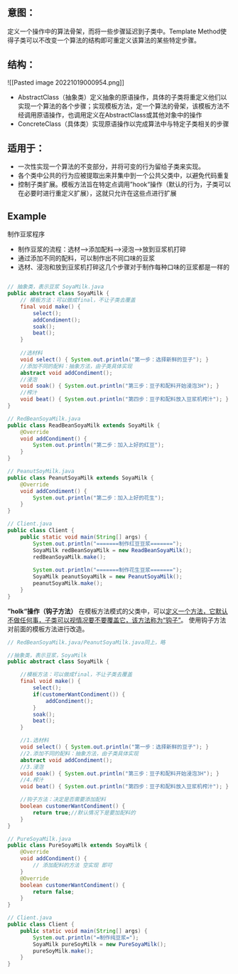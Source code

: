 ## 意图：
定义一个操作中的算法骨架，而将一些步骤延迟到子类中。Template Method使得子类可以不改变一个算法的结构即可重定义该算法的某些特定步骤。
## 结构：
![[Pasted image 20221019000954.png]]
* AbstractClass（抽象类）定义抽象的原语操作，具体的子类将重定义他们以实现一个算法的各个步骤；实现模板方法，定一个算法的骨架，该模板方法不经调用原语操作，也调用定义在AbstractClass或其他对象中的操作
* ConcreteClass（具体类）实现原语操作以完成算法中与特定子类相关的步骤

## 适用于：
* 一次性实现一个算法的不变部分，并将可变的行为留给子类来实现。
* 各个类中公共的行为应被提取出来并集中到一个公共父类中，以避免代码重复
* 控制子类扩展。模板方法旨在特定点调用”hook“操作（默认的行为，子类可以在必要时进行重定义扩展），这就只允许在这些点进行扩展

## Example
制作豆浆程序
-   制作豆浆的流程：选材—>添加配料—>浸泡—>放到豆浆机打碎 
-   通过添加不同的配料，可以制作出不同口味的豆浆
-   选材、浸泡和放到豆浆机打碎这几个步骤对于制作每种口味的豆浆都是一样的

```java

// 抽象类，表示豆浆	SoyaMilk.java
public abstract class SoyaMilk {
	// 模板方法：可以做成final，不让子类去覆盖
	final void make() {
		select();
		addCondiment();
		soak();
		beat();
	}
	
	//选材料
	void select() { System.out.println("第一步：选择新鲜的豆子"); }
	//添加不同的配料：抽象方法，由子类具体实现
	abstract void addCondiment();
	//浸泡
	void soak() { System.out.println("第三步：豆子和配料开始浸泡3H"); }
	//榨汁
	void beat() { System.out.println("第四步：豆子和配料放入豆浆机榨汁"); }
}

// RedBeanSoyaMilk.java
public class ReadBeanSoyaMilk extends SoyaMilk {
	@Override
	void addCondiment() {
		System.out.println("第二步：加入上好的红豆");
	}
}

// PeanutSoyMilk.java
public class PeanutSoyaMilk extends SoyaMilk {
	@Override
	void addCondiment() {
		System.out.println("第二步：加入上好的花生");
	}
}

// Client.java
public class Client {
	public static void main(String[] args) {
		System.out.println("=======制作红豆豆浆=======");
		SoyaMilk redBeanSoyaMilk = new ReadBeanSoyaMilk();
		redBeanSoyaMilk.make();
		
		System.out.println("=======制作花生豆浆=======");
		SoyaMilk peanutSoyaMilk = new PeanutSoyaMilk();
		peanutSoyaMilk.make();
	}
}

```

**”holk“操作（钩子方法）**
在模板方法模式的父类中，可以<u>定义一个方法，它默认不做任何事，子类可以视情况要不要覆盖它，该方法称为“钩子”</u>。
使用钩子方法对前面的模板方法进行改造。
```java
// RedBeanSoyaMilk.java/PeanutSoyaMilk.java同上，略

//抽象类，表示豆浆，SoyaMilk
public abstract class SoyaMilk {

	//模板方法：可以做成final，不让子类去覆盖
	final void make() {
		select();
		if(customerWantCondiment()) {
			addCondiment();
		}	
		soak();
		beat();
	}

	//1.选材料
	void select() { System.out.println("第一步：选择新鲜的豆子"); }
	//2.添加不同的配料：抽象方法，由子类具体实现
	abstract void addCondiment();
	//3.浸泡
	void soak() { System.out.println("第三步：豆子和配料开始浸泡3H"); }
	//4.榨汁
	void beat() { System.out.println("第四步：豆子和配料放入豆浆机榨汁"); }

	//钩子方法：决定是否需要添加配料
	boolean customerWantCondiment() {
		return true;//默认情况下是要加配料的
	}
}

// PureSoyaMilk.java
public class PureSoyaMilk extends SoyaMilk {
	@Override
	void addCondiment() {
		// 添加配料的方法 空实现 即可
	}
	@Override
	boolean customerWantCondiment() {
		return false;
	}
}

// Client.java
public class Client {
	public static void main(String[] args) {
		System.out.println("=制作纯豆浆=");
		SoyaMilk pureSoyMilk = new PureSoyaMilk();
		pureSoyMilk.make();
	}
}

```
